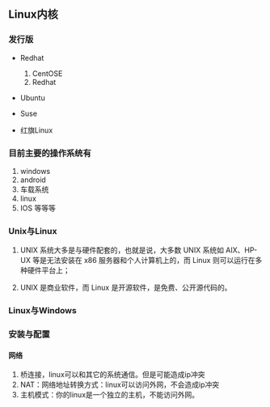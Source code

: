 ## Linux内核

### 发行版

- Redhat
  
  1. CentOSE
  2. Redhat

- Ubuntu

- Suse

- 红旗Linux

### 目前主要的操作系统有

1. windows
2. android
3. 车载系统
4. linux
5. IOS
等等等

### Unix与Linux

1. UNIX 系统大多是与硬件配套的，也就是说，大多数 UNIX 系统如 AIX、HP-UX 等是无法安装在 x86 服务器和个人计算机上的，而 Linux 则可以运行在多种硬件平台上；

2. UNIX 是商业软件，而 Linux 是开源软件，是免费、公开源代码的。

### Linux与Windows

### 安装与配置

#### 网络

1. 桥连接，linux可以和其它的系统通信。但是可能造成ip冲突
2. NAT：网络地址转换方式：linux可以访问外网，不会造成ip冲突
3. 主机模式：你的linux是一个独立的主机，不能访问外网。



